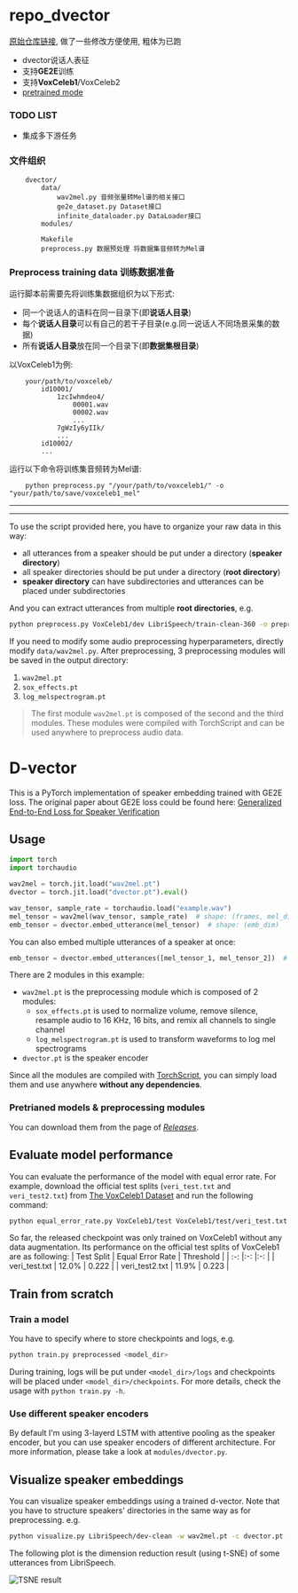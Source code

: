 
# repo_dvector

[原始仓库链接](https://github.com/yistLin/dvector), 做了一些修改方便使用, 粗体为已跑

* dvector说话人表征
* 支持**GE2E**训练
* 支持**VoxCeleb1**/VoxCeleb2
* [pretrained mode](https://github.com/ZhaZhaFon/repo_dvector/releases/tag/pretrained)

### TODO LIST
* 集成多下游任务

### 文件组织

```
    dvector/
        data/
            wav2mel.py 音频张量转Mel谱的相关接口
            ge2e_dataset.py Dataset接口
            infinite_dataloader.py DataLoader接口
        modules/
            
        Makefile
        preprocess.py 数据预处理 将数据集音频转为Mel谱
```

### Preprocess training data 训练数据准备

运行脚本前需要先将训练集数据组织为以下形式:
- 同一个说话人的语料在同一目录下(即**说话人目录**)
- 每个**说话人目录**可以有自己的若干子目录(e.g.同一说话人不同场景采集的数据)
- 所有**说话人目录**放在同一个目录下(即**数据集根目录**)  

以VoxCeleb1为例:
```
    your/path/to/voxceleb/
        id10001/
            1zcIwhmdeo4/
                00001.wav
                00002.wav
                ...
            7gWzIy6yIIk/
            ...
        id10002/
        ...
```

运行以下命令将训练集音频转为Mel谱:

```
    python preprocess.py "/your/path/to/voxceleb1/" -o "your/path/to/save/voxceleb1_mel"
```

---
---

To use the script provided here, you have to organize your raw data in this way:

- all utterances from a speaker should be put under a directory (**speaker directory**)
- all speaker directories should be put under a directory (**root directory**)
- **speaker directory** can have subdirectories and utterances can be placed under subdirectories

And you can extract utterances from multiple **root directories**, e.g.

```bash
python preprocess.py VoxCeleb1/dev LibriSpeech/train-clean-360 -o preprocessed
```

If you need to modify some audio preprocessing hyperparameters, directly modify `data/wav2mel.py`.
After preprocessing, 3 preprocessing modules will be saved in the output directory:
1. `wav2mel.pt`
2. `sox_effects.pt`
3. `log_melspectrogram.pt`

> The first module `wav2mel.pt` is composed of the second and the third modules.
> These modules were compiled with TorchScript and can be used anywhere to preprocess audio data.  

# D-vector

This is a PyTorch implementation of speaker embedding trained with GE2E loss.
The original paper about GE2E loss could be found here: [Generalized End-to-End Loss for Speaker Verification](https://arxiv.org/abs/1710.10467)

## Usage

```python
import torch
import torchaudio

wav2mel = torch.jit.load("wav2mel.pt")
dvector = torch.jit.load("dvector.pt").eval()

wav_tensor, sample_rate = torchaudio.load("example.wav")
mel_tensor = wav2mel(wav_tensor, sample_rate)  # shape: (frames, mel_dim)
emb_tensor = dvector.embed_utterance(mel_tensor)  # shape: (emb_dim)
```

You can also embed multiple utterances of a speaker at once:

```python
emb_tensor = dvector.embed_utterances([mel_tensor_1, mel_tensor_2])  # shape: (emb_dim)
```

There are 2 modules in this example:
- `wav2mel.pt` is the preprocessing module which is composed of 2 modules:
    - `sox_effects.pt` is used to normalize volume, remove silence, resample audio to 16 KHz, 16 bits, and remix all channels to single channel
    - `log_melspectrogram.pt` is used to transform waveforms to log mel spectrograms
- `dvector.pt` is the speaker encoder

Since all the modules are compiled with [TorchScript](https://pytorch.org/docs/stable/jit.html), you can simply load them and use anywhere **without any dependencies**.

### Pretrianed models & preprocessing modules

You can download them from the page of [*Releases*](https://github.com/yistLin/dvector/releases).

## Evaluate model performance

You can evaluate the performance of the model with equal error rate.
For example, download the official test splits (`veri_test.txt` and `veri_test2.txt`) from [The VoxCeleb1 Dataset](https://www.robots.ox.ac.uk/~vgg/data/voxceleb/vox1.html) and run the following command: 
```bash
python equal_error_rate.py VoxCeleb1/test VoxCeleb1/test/veri_test.txt -w wav2mel.pt -c dvector.pt
```

So far, the released checkpoint was only trained on VoxCeleb1 without any data augmentation.
Its performance on the official test splits of VoxCeleb1 are as following:
| Test Split | Equal Error Rate | Threshold |
| :-:        |:-:               |:-:        |
| veri_test.txt  | 12.0% | 0.222 |
| veri_test2.txt | 11.9% | 0.223 |

## Train from scratch

### Train a model

You have to specify where to store checkpoints and logs, e.g.

```bash
python train.py preprocessed <model_dir>
```

During training, logs will be put under `<model_dir>/logs` and checkpoints will be placed under `<model_dir>/checkpoints`.
For more details, check the usage with `python train.py -h`.

### Use different speaker encoders

By default I'm using 3-layerd LSTM with attentive pooling as the speaker encoder, but you can use speaker encoders of different architecture.
For more information, please take a look at `modules/dvector.py`.

## Visualize speaker embeddings

You can visualize speaker embeddings using a trained d-vector.
Note that you have to structure speakers' directories in the same way as for preprocessing.
e.g.

```bash
python visualize.py LibriSpeech/dev-clean -w wav2mel.pt -c dvector.pt -o tsne.jpg
```

The following plot is the dimension reduction result (using t-SNE) of some utterances from LibriSpeech.

![TSNE result](images/tsne.png)
